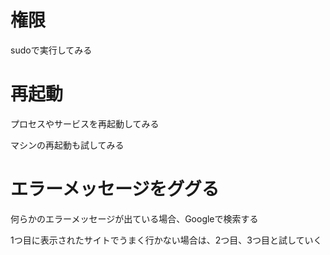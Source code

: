 # 権限

sudoで実行してみる

# 再起動

プロセスやサービスを再起動してみる

マシンの再起動も試してみる

# エラーメッセージをググる

何らかのエラーメッセージが出ている場合、Googleで検索する

1つ目に表示されたサイトでうまく行かない場合は、2つ目、3つ目と試していく
